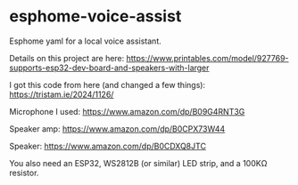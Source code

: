 # esphome-voice-assist
Esphome yaml for a local voice assistant.

Details on this project are here:
https://www.printables.com/model/927769-supports-esp32-dev-board-and-speakers-with-larger

I got this code from here (and changed a few things):  https://tristam.ie/2024/1126/

Microphone I used:  https://www.amazon.com/dp/B09G4RNT3G

Speaker amp:  https://www.amazon.com/dp/B0CPX73W44

Speaker: https://www.amazon.com/dp/B0CDXQ8JTC 

You also need an ESP32, WS2812B (or similar) LED strip, and a 100KΩ resistor.
